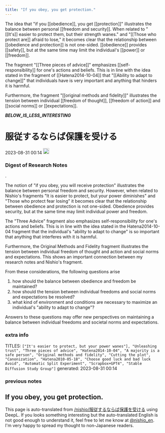 ```yaml
---
title: "If you obey, you get protection."
---
```


The idea that "if you [[obedience]], you get [[protection]]" illustrates the balance between personal [[freedom and security]].
When related to "[[It's]] easier to protect them, but their strength wanes." and "[[Those who protect are]] afraid to lose," it becomes clear that the relationship between [[obedience and protection]] is not one-sided. [[obedience]] provides [[safety]], but at the same time may limit the individual's [[power]] or [[freedom]].

The fragment "[[Three pieces of advice]]" emphasizes [[self-responsibility]] for one's actions and beliefs. This is in line with the idea stated in the fragment of [[Hatena2014-10-04]] that "[[Ability to adapt to change]]" that individuals have is very important and anything that hinders it is harmful.

Furthermore, the fragment "[[original methods and fidelity]]" illustrates the tension between individual [[freedom of thought]], [[freedom of action]] and [[social norms]] or [[expectations]].

___BELOW_IS_LESS_INTERESTING___
# 服従するならば保護を受ける
 2023-08-31 00:14 <img src='https://scrapbox.io/api/pages/nishio-en/omni/icon' alt='omni.icon' height="19.5"/>
### Digest of Research Notes
.

The notion of "if you obey, you will receive protection" illustrates the balance between personal freedom and security. However, when related to Nishio's fragments "It is easier to protect, but your power diminishes" and "Those who protect fear losing" it becomes clear that the relationship between obedience and protection is not one-sided. Obedience provides security, but at the same time may limit individual power and freedom.

The "Three Advice" fragment also emphasizes self-responsibility for one's actions and beliefs. This is in line with the idea stated in the Hatena2014-10-04 fragment that the individual's "ability to adapt to change" is so important that anything that interferes with it is harmful.

Furthermore, the Original Methods and Fidelity fragment illustrates the tension between individual freedom of thought and action and social norms and expectations. This shows an important connection between my research notes and Nishio's fragment.

From these considerations, the following questions arise

1. how should the balance between obedience and freedom be maintained?
2. how should the tension between individual freedoms and social norms and expectations be resolved?
3. what kind of environment and conditions are necessary to maximize an individual's "ability to adapt to change"?

Answers to these questions may offer new perspectives on maintaining a balance between individual freedoms and societal norms and expectations.

### extra info
TITLES: `["It's easier to protect, but your power wanes"], "Unleashing trust", "Three pieces of advice", "Hatena2014-10-04", "A majority is a safe person", "Original methods and fidelity", "Cutting the plot", "Canonization", "Hatena2010-05-18", "Choose good luck and bad luck Avoid", "Automatic Split Experiment", "Scrapbox+GPT4", "Stable Diffusion Study Group"]`
generated: 2023-08-31 00:14
### previous notes
If you obey, you get protection.
---
This page is auto-translated from [/nishio/服従するならば保護を受ける](https://scrapbox.io/nishio/服従するならば保護を受ける) using DeepL. If you looks something interesting but the auto-translated English is not good enough to understand it, feel free to let me know at [@nishio_en](https://twitter.com/nishio_en). I'm very happy to spread my thought to non-Japanese readers.
